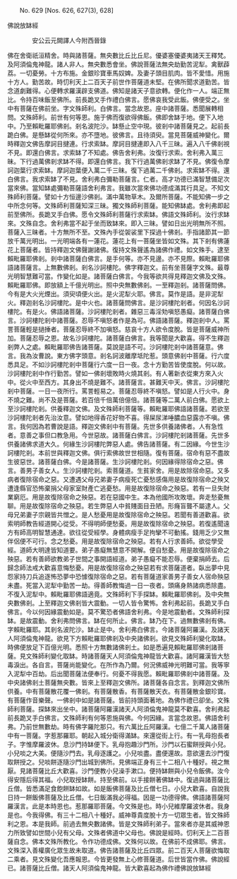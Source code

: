 ﻿　　No. 629 [Nos. 626, 627(3), 628]

佛說放缽經

　　　　安公云元闕譯人今附西晉錄


佛在舍衛祇洹精舍。時與諸菩薩。無央數比丘比丘尼。優婆塞優婆夷諸天王釋梵。及阿須倫鬼神龍。諸人非人。無央數悉會坐。佛說菩薩法無央劫勤苦泥犁。禽獸薜荔。一切憂勞。十方布施。金銀珍寶車馬奴婢。及妻子頭目肌肉。皆不愛惜。用施十方人。勤苦故。時忉利天上二百天子前世作菩薩道未堅。在佛所聞求道勤苦。皆念道劇難得。心便轉求羅漢辟支佛道。佛知是諸天子意欲轉。便化作一人。端正無比。令持百味飯至佛所。前長跪叉手作禮白佛言。愿佛哀我受此飯。佛便受之。坐中有菩薩在佛前坐。字文殊師利。白佛言。當念故恩。座中諸菩薩。悉聞展轉相問。文殊師利。前世有何等恩。施于佛而復欲得佛飯。佛即舍缽于地。便下入地中。乃至賴毗羅耶佛剎。剎名波陀沙。缽懸止空中現。彼剎中諸菩薩見之。起前長跪白佛。是懸缽從何所來。亦不墮地。彼佛言。且待須臾。當見菩薩威神變化。爾時釋迦文佛告摩訶目揵連。行求索缽。摩訶目揵連即入八千三昧。遍入八千佛剎視不見。即還白佛言。求索缽了不知處。佛告舍利弗。汝復行求索。舍利弗入萬三昧。下行過萬佛剎求缽不得。即還白佛言。我下行過萬佛剎求缽了不見。佛復令摩訶迦葉行求索缽。摩訶迦葉便入萬二千三昧。復下過萬二千佛剎。求索缽不得。還白佛言。我求索缽了不見。舍利弗白彌勒菩薩言。仁者。高才功德已滿智慧備足次當來佛。當知缽處彌勒菩薩語舍利弗言。我雖次當來佛功德成滿其行具足。不知文殊師利菩薩。譬如十方恒邊沙佛剎。滿中萬物草木。及爾所菩薩。不能知佛一步之中所念何等。文殊師利菩薩知深三昧。獨文殊師利菩薩。能知佛缽處。舍利弗即起前至佛所。長跪叉手白佛。愿令文殊師利菩薩行求索缽。佛語文殊師利。汝行求缽來。文殊自念。舍利弗當不起于坐而致缽來。即入三昧。譬如日出光明無所不照。菩薩入三昧者。十方無所不至。文殊內手從袈裟里下探過十佛剎。手指諸節其一節放千萬光明出。一光明端各有一蓮花。蓮花上有一菩薩坐皆如文殊。其下剎有佛蓮花上菩薩者。皆持釋迦文佛聲謝諸佛。復持文殊聲遙為諸佛作禮。如文殊手。逮至賴毗羅耶佛剎。剎中諸菩薩白佛言。是手何等。亦不見邊。亦不見際。賴毗羅耶佛語諸菩薩言。上無數佛剎。剎名沙訶樓陀。佛字釋迦文。前有坐菩薩字文殊。最尊光明智慧難可當。作變化如是。諸菩薩白佛言。今我等欲共得見釋迦文佛及文殊。賴毗羅耶佛。即放額上千億光明出。照中央無數佛剎。一至釋迦剎。諸菩薩問佛。今有是大火光煙出。須臾頃便火出。是火泥犁火耶。佛言。莫作是語。是非泥犁火。釋迦剎名沙訶樓陀。是中火也。諸菩薩問佛言。是沙訶樓陀剎者。何因名沙訶樓陀。有是火。佛語諸菩薩。沙訶樓陀剎者。雜惡三毒淫劮嗔怒愚癡。諸菩薩白佛言。沙訶樓陀剎中諸菩薩。忍辱不嗔怒者作是為可。佛語諸菩薩。釋迦剎中人。罵詈菩薩輕是撾捶者。菩薩忍辱終不加嗔怒。慈哀十方人欲令度脫。皆是菩薩威神所加。菩薩忍辱之恩。故名沙訶樓陀。諸菩薩白佛言。我等聞是大歡喜。得不生釋迦剎弊人之處。賴毗羅耶佛告諸菩薩。莫說是語不可。沙訶樓陀剎中諸菩薩意。佛言。我為汝曹說。東方佛字頭意。剎名訶波離摩坻陀惹。頭意佛剎中菩薩。行六度悉具足。不如沙訶樓陀剎中菩薩行六度一日一夜。念十方勤苦皆使度脫。何以故。沙訶樓陀剎中作行勤苦。譬如一佛剎壞敗時火燒其剎。有人著新衣從東方來入火中。從火中至西方。其身出不燒是難不。諸菩薩言。甚難天中天。佛言。沙訶樓陀剎中菩薩。一日一夜所行。罵詈輕易之。菩薩忍辱終不嗔怒。譬如是人行火中。身不燒之難。尚不及是菩薩。若百倍千倍萬倍億倍。諸菩薩等二萬人前白佛。愿欲上至沙訶樓陀剎。供養釋迦文佛。及文殊師利菩薩等。賴毗羅耶佛語諸菩薩。若欲至沙訶樓陀剎者先治汝意。譬如地得香花好物不喜。得屎尿涕唾膿血惡露亦不嗔。佛言。我何因為若曹說是語。釋迦文佛剎中有菩薩。先世多供養諸佛者。人有急性者。意善之事但口教急用。今世惡故。諸菩薩白佛言。沙訶樓陀剎諸菩薩。先世多供養諸佛求道大久。何緣生沙訶樓陀弊惡人處。佛告諸菩薩。有二因緣。今世生沙訶樓陀剎。本前世與釋迦文佛。俱行索佛故世世相隨。復有菩薩。宿命有惡不盡故生彼惡世。諸菩薩白佛。今是諸菩薩。生沙訶樓陀剎。何因緣得除宿命之惡。佛言。善男子善女人。生沙訶樓陀剎。索菩薩道。生貧家舍。用是故除宿命惡。又多病者復除宿命之惡。又遭遇父母兄弟妻子病瘦死亡憂愁感傷用是故復除宿命之殃又遭逢縣官恐怖棄捐父母家室財產亡逃憂愁。用是故復除宿命之殃惡。若有一旦失財業窮厄。用是故復除宿命之殃惡。若在惡國中生。本為他國所攻敗壞。奔走愁憂無聊。用是故復除宿命之殃惡。若生弊惡人中貧賤面目丑陋。形癃盲聾不屬逮人。父母兄弟妻子宗親皆共憎之。是人愁憂用是故復除宿命之殃惡。若聞有善道歡喜。欲索明師教告經道開心從受。不得明師便愁憂。用是故復除宿命之殃惡。若復遙聞遠方有師高明智慧通達。欲往從受經學。身體病瘦手足拘攣不可動搖。錢用乏少又無伴侶便不可行。念之愁憂。用是故復除宿命之殃惡。若有人行求善師。欲從學受經。道師大明達皆知道要。弟子愚癡無慧意不開解。便自愁憂。用是故復除宿命之殃惡。若有善師欲教弟子世間之事開語經道。弟子愚癡不能忍辱。便棄捐師去。后歸念師法戒大歡喜意悔愁憂。用是故復除宿命之殃惡若有求菩薩道者。臥出夢中見怨家持刀兵追逐怖恐夢中恐懅復除宿命之惡。若有菩薩道家善男子善女人宿命殃惡未盡。死當入泥犁中勤苦一劫。得善師教悔過一日一夜者。頭痛身熱諸病悉除盡。不復入泥犁中。賴毗羅耶佛語適竟。文殊師利下手探缽。賴毗羅耶佛剎。及中央無央數佛剎。上至釋迦文佛剎皆大震動。一切人皆令驚怖。舍利弗起前。長跪叉手白佛言。今以何因緣震動如是。莫不驚恐者佛語舍利弗。今是地震動者。文殊師利探缽。是故震動。舍利弗問佛言。缽在何所止。佛言。缽乃在下。過無數佛剎有佛。字賴毗羅耶。其剎名波陀沙。缽止是中。舍利弗白佛言。今諸菩薩阿羅漢。及諸天人阿須倫鬼神龍。欲見下方賴毗羅耶佛剎及中央諸佛剎。欲見文殊師利變化取缽。時佛便放足下百億光明。悉照十方無數諸佛剎土。如是悉遍見賴毗羅耶佛剎諸菩薩。見文殊師利變化取缽。時諸菩薩天人阿須倫鬼神龍皆大歡喜。諸阿羅漢皆大愁毒淚出。各自言。菩薩尚能變化。在所作為乃爾。何況佛威神光明難可當。我等寧入泥犁中百劫。后出聞菩薩法便奉行。何憂不得我愿。賴毗羅耶佛剎中諸菩薩。及中央諸佛剎土菩薩無央數。皆來上至釋迦文佛所。諸菩薩各自念言。到釋迦文佛所供養。中有菩薩散花覆一佛剎。有菩薩散香。有菩薩散天衣。有菩薩散金銀珍寶。有菩薩作音樂聲。一佛剎中如是諸菩薩。皆前持頭面著地。為佛作禮已卻坐。文殊師利菩薩。探缽來出坐中。諸菩薩阿羅漢諸天人阿須倫鬼神龍莫不歡喜。舍利弗起前長跪叉手白佛言。文殊師利有何等恩施與佛。今何因緣。言當念故恩。佛語舍利弗。乃前世無數劫。時有佛字羅陀那只。有六萬比丘阿羅漢。七億二千萬人諸菩薩中有一菩薩。字惹那羅耶。朝起入城分衛得滿缽。來還從街上行。有一乳母抱長者子。字惟摩羅波休。息沙門持缽便下。乳母抱趣沙門所。沙門以石蜜餅授與小兒。小兒啖之大美。便隨沙門去。乳母逐護之。小兒啖盡。盡便還故。意欲還去沙門復取餅授之。兒啖餅逐隨沙門出城到佛所。見佛端正身有三十二相八十種好。視之無厭。見諸菩薩比丘大歡喜。沙門便教小兒澡手漱口。便持缽餅與小兒令飯佛。汝今得安隱后得其福。小兒取授缽餅。持至佛前。以手接餅著佛缽中。復過與諸菩薩比丘僧。皆悉滿足食飽餅缽如故。如是飯佛菩薩及比丘僧七日。小兒大歡喜。自說我日持一餅飯佛菩薩及比丘僧。七日飯滿我必得福。因是一功德得佛。佛語諸菩薩阿羅漢言。此是本時恩也。惹那羅耶菩薩。今文殊是也。時小兒維摩羅波休者。我身是也。今我得佛。有三十二相八十種好。威神尊貴度脫十方一切眾生者。皆文殊師利之恩。本是我師。前過去無央數諸佛。皆是文殊師利弟子。當來者亦是其威神恩力所致譬如世間小兒有父母。文殊者佛道中父母也。佛說是經時。忉利天上二百菩薩自念。佛本文殊所教化。令作功德成佛。文殊何以故。在佛前不成佛耶。佛言。文殊深入善權廣化眾生故未取道。佛告諸菩薩及比丘四眾。前二百天人菩薩欲悔取二乘者。見文殊變化吾應報恩。今皆更發無上心修菩薩道。后世皆當作佛。佛說經已。諸菩薩比丘僧。諸天人阿須倫鬼神龍。皆大歡喜起為佛作禮佛說放缽經
